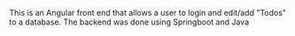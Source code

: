 This is an Angular front end that allows a user to login and edit/add "Todos" to a database. The backend was done using Springboot and Java
